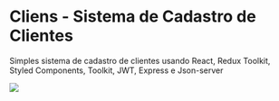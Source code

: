 # Cliens - Sistema de Cadastro de Clientes

Simples sistema de cadastro de clientes usando React, Redux Toolkit, Styled Components, Toolkit, JWT, Express e Json-server

<img src="https://github.com/LeonardoDaLuz/Cliens/blob/main/Outros/GravacaoDemonstracaoCliens1.0.gif?raw=true" />